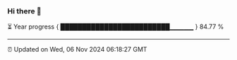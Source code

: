 ### Hi there 👋

⏳ Year progress { █████████████████████████▁▁▁▁▁ } 84.77 %

---

⏰ Updated on Wed, 06 Nov 2024 06:18:27 GMT
